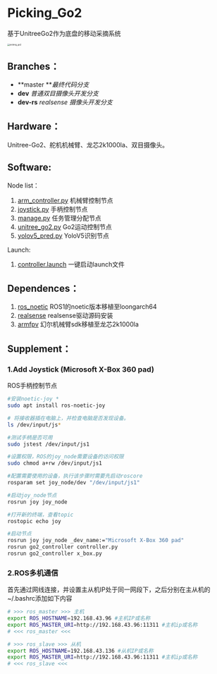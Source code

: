 # Picking_Go2

基于UnitreeGo2作为底盘的移动采摘系统

<img src="/home/cheng/unitree_noetic/pic/picking_go2.jpg" alt="picking_go2" style="zoom: 33%;" />

## Branches：

- **master **_最终代码分支_
- **dev** _普通双目摄像头开发分支_
- **dev-rs** _realsense 摄像头开发分支_

## Hardware：

Unitree-Go2、舵机机械臂、龙芯2k1000la、双目摄像头。

## Software:

Node list：

1.  [arm_controller.py](src/controller/scripts/arm_controller.py) 机械臂控制节点
2.  [joystick.py](src/controller/scripts/joystick.py) 手柄控制节点
3.  [manage.py](src/controller/scripts/manage.py) 任务管理分配节点
4.  [unitree_go2.py](src/controller/scripts/unitree_go2.py) Go2运动控制节点
5.  [yolov5_pred.py](src/controller/scripts/yolov5_pred.py) YoloV5识别节点

Launch:

1.  [controller.launch](src/controller/launch/controller.launch) 一键启动launch文件

## Dependences：

1. [ros_noetic](./ros_noetic.md) ROS1的noetic版本移植至loongarch64
2. [realsense](https://github.com/IntelRealSense/librealsense) realsense驱动源码安装
3. [armfpv](./src/controller/armfpv_sdk/armfpv.md) 幻尔机械臂sdk移植至龙芯2k1000la

## Supplement：

### 1.Add Joystick (Microsoft X-Box 360 pad)

ROS手柄控制节点

```bash
#安装noetic-joy *
sudo apt install ros-noetic-joy

# 将接收器插在电脑上，并检查电脑是否发现设备。
ls /dev/input/js*

#测试手柄是否可用
sudo jstest /dev/input/js1

#设置权限，ROS的joy_node需要设备的访问权限
sudo chmod a+rw /dev/input/js1

#配置需要使用的设备，执行该步骤时需要先启动roscore
rosparam set joy_node/dev "/dev/input/js1"

#启动joy_node节点
rosrun joy joy_node

#打开新的终端，查看topic
rostopic echo joy

#启动节点
rosrun joy joy_node _dev_name:="Microsoft X-Box 360 pad"
rosrun go2_controller controller.py 
rosrun go2_controller x_box.py
```

### 2.ROS多机通信

首先通过网线连接，并设置主从机IP处于同一网段下，之后分别在主从机的~/.bashrc添加如下内容

```bash
# >>> ros_master >>> 主机
export ROS_HOSTNAME=192.168.43.96 #主机IP或名称
export ROS_MASTER_URI=http://192.168.43.96:11311 #主机ip或名称 
# <<< ros_master <<<
```

```bash
# >>> ros_slave >>> 从机
export ROS_HOSTNAME=192.168.43.136 #从机IP或名称
export ROS_MASTER_URI=http://192.168.43.96:11311 #主机ip或名称
# <<< ros_slave <<<
```

